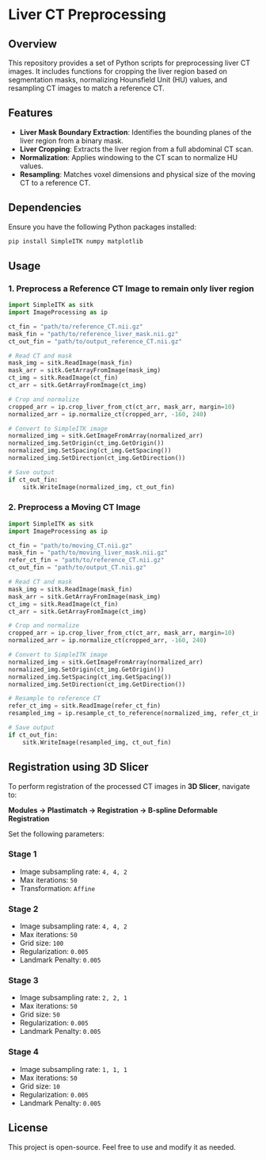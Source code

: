 # Liver CT Preprocessing

## Overview
This repository provides a set of Python scripts for preprocessing liver CT images. It includes functions for cropping the liver region based on segmentation masks, normalizing Hounsfield Unit (HU) values, and resampling CT images to match a reference CT.

## Features
- **Liver Mask Boundary Extraction**: Identifies the bounding planes of the liver region from a binary mask.
- **Liver Cropping**: Extracts the liver region from a full abdominal CT scan.
- **Normalization**: Applies windowing to the CT scan to normalize HU values.
- **Resampling**: Matches voxel dimensions and physical size of the moving CT to a reference CT.

## Dependencies
Ensure you have the following Python packages installed:

```bash
pip install SimpleITK numpy matplotlib
```

## Usage

### 1. Preprocess a Reference CT Image to remain only liver region
```python
import SimpleITK as sitk
import ImageProcessing as ip

ct_fin = "path/to/reference_CT.nii.gz"
mask_fin = "path/to/reference_liver_mask.nii.gz"
ct_out_fin = "path/to/output_reference_CT.nii.gz"

# Read CT and mask
mask_img = sitk.ReadImage(mask_fin)
mask_arr = sitk.GetArrayFromImage(mask_img)
ct_img = sitk.ReadImage(ct_fin)
ct_arr = sitk.GetArrayFromImage(ct_img)

# Crop and normalize
cropped_arr = ip.crop_liver_from_ct(ct_arr, mask_arr, margin=10)
normalized_arr = ip.normalize_ct(cropped_arr, -160, 240)

# Convert to SimpleITK image
normalized_img = sitk.GetImageFromArray(normalized_arr)
normalized_img.SetOrigin(ct_img.GetOrigin())
normalized_img.SetSpacing(ct_img.GetSpacing())
normalized_img.SetDirection(ct_img.GetDirection())

# Save output
if ct_out_fin:
    sitk.WriteImage(normalized_img, ct_out_fin)
```

### 2. Preprocess a Moving CT Image
```python
import SimpleITK as sitk
import ImageProcessing as ip

ct_fin = "path/to/moving_CT.nii.gz"
mask_fin = "path/to/moving_liver_mask.nii.gz"
refer_ct_fin = "path/to/reference_CT.nii.gz"
ct_out_fin = "path/to/output_CT.nii.gz"

# Read CT and mask
mask_img = sitk.ReadImage(mask_fin)
mask_arr = sitk.GetArrayFromImage(mask_img)
ct_img = sitk.ReadImage(ct_fin)
ct_arr = sitk.GetArrayFromImage(ct_img)

# Crop and normalize
cropped_arr = ip.crop_liver_from_ct(ct_arr, mask_arr, margin=10)
normalized_arr = ip.normalize_ct(cropped_arr, -160, 240)

# Convert to SimpleITK image
normalized_img = sitk.GetImageFromArray(normalized_arr)
normalized_img.SetOrigin(ct_img.GetOrigin())
normalized_img.SetSpacing(ct_img.GetSpacing())
normalized_img.SetDirection(ct_img.GetDirection())

# Resample to reference CT
refer_ct_img = sitk.ReadImage(refer_ct_fin)
resampled_img = ip.resample_ct_to_reference(normalized_img, refer_ct_img)

# Save output
if ct_out_fin:
    sitk.WriteImage(resampled_img, ct_out_fin)
```

## Registration using 3D Slicer
To perform registration of the processed CT images in **3D Slicer**, navigate to:

**Modules -> Plastimatch -> Registration -> B-spline Deformable Registration**

Set the following parameters:

### **Stage 1**
- Image subsampling rate: `4, 4, 2`
- Max iterations: `50`
- Transformation: `Affine`

### **Stage 2**
- Image subsampling rate: `4, 4, 2`
- Max iterations: `50`
- Grid size: `100`
- Regularization: `0.005`
- Landmark Penalty: `0.005`

### **Stage 3**
- Image subsampling rate: `2, 2, 1`
- Max iterations: `50`
- Grid size: `50`
- Regularization: `0.005`
- Landmark Penalty: `0.005`

### **Stage 4**
- Image subsampling rate: `1, 1, 1`
- Max iterations: `50`
- Grid size: `10`
- Regularization: `0.005`
- Landmark Penalty: `0.005`

## License
This project is open-source. Feel free to use and modify it as needed.

